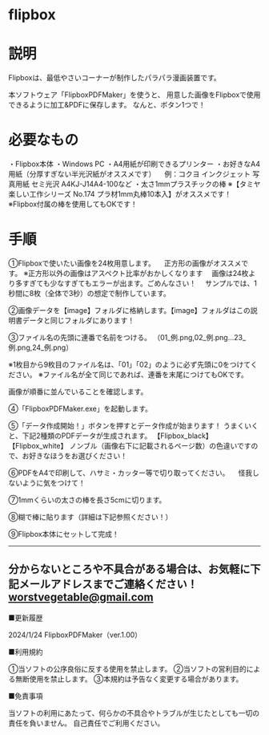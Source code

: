 # flipbox


# 説明
Flipboxは、最低やさいコーナーが制作したパラパラ漫画装置です。

本ソフトウェア「FlipboxPDFMaker」を使うと、
用意した画像をFlipboxで使用できるように加工&PDFに保存します。
なんと、ボタン1つで！

# 必要なもの
・Flipbox本体
・Windows PC
・A4用紙が印刷できるプリンター
・お好きなA4用紙（分厚すぎない半光沢紙がオススメです）
　例：コクヨ インクジェット 写真用紙 セミ光沢 A4KJ-J14A4-100など
・太さ1mmプラスチックの棒
※【タミヤ 楽しい工作シリーズ No.174 プラ材1mm丸棒10本入】がオススメです！
※Flipbox付属の棒を使用してもOKです！

# 手順
①Flipboxで使いたい画像を24枚用意します。
　正方形の画像がオススメです。
※正方形以外の画像はアスペクト比率がおかしくなります
　画像は24枚より多すぎても少なすぎてもエラーが出ます。ごめんなさい！
　サンプルでは、1秒間に8枚（全体で3秒）の想定で制作しています。

②画像データを【image】フォルダに格納します。【image】フォルダはこの説明書データと同じフォルダにあります！

③ファイル名の先頭に連番で名前をつける。
（01_例.png,02_例.png…23_例.png,24_例.png）

※1枚目から9枚目のファイル名は、「01」「02」のように必ず先頭に0をつけてください。
※ファイル名が全て同じであれば、連番を末尾につけてもOKです。

画像が順番に並んでいることを確認します。

④「FlipboxPDFMaker.exe」を起動します。

⑤「データ作成開始！」ボタンを押すとデータ作成が始まります！
うまくいくと、下記2種類のPDFデータが生成されます。
【Flipbox_black】【Flipbox_white】
ノンブル（画像右下に記載されるページ数）の色違いですので、お好きなほうをお選びください！

⑥PDFをA4で印刷して、ハサミ・カッター等で切り取ってください。
　怪我しないように気をつけて！

⑦1mmくらいの太さの棒を長さ5cmに切ります。

⑧糊で棒に貼ります（詳細は下記参照ください！）

⑨Flipbox本体にセットして完成！

------------
分からないところや不具合がある場合は、お気軽に下記メールアドレスまでご連絡ください！
worstvegetable@gmail.com
------------
■更新履歴

2024/1/24 FlipboxPDFMaker（ver.1.00）

■利用規約

①当ソフトの公序良俗に反する使用を禁止します。
②当ソフトの営利目的による無断使用を禁止します。
③本規約は予告なく変更する場合があります。

■免責事項

当ソフトの利用にあたって、何らかの不具合やトラブルが生じたとしても一切の責任を負いません。
自己責任でご利用ください。
